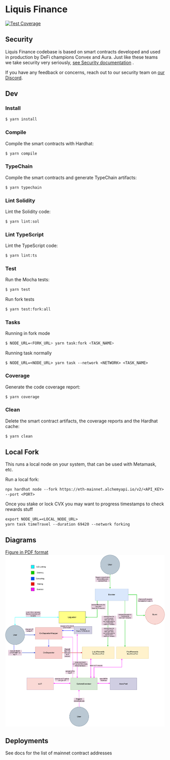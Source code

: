 # Liquis Finance

[![Test Coverage](https://github.com/liquisfi/liquis-contracts/actions/workflows/test-coverage.yaml/badge.svg)](https://github.com/liquisfi/liquis-contracts/actions/workflows/test-coverage.yaml)

## Security

Liquis Finance codebase is based on smart contracts developed and used in production by DeFi champions Convex and Aura. Just like these teams we take security very seriously, [see Security documentation](https://docs.liquis.app/the-protocol/security) .

If you have any feedback or concerns, reach out to our security team on [our Discord](https://discord.com/invite/BWpaZ4hPsS).

## Dev

### Install

```sh
$ yarn install
```

### Compile

Compile the smart contracts with Hardhat:

```sh
$ yarn compile
```

### TypeChain

Compile the smart contracts and generate TypeChain artifacts:

```sh
$ yarn typechain
```

### Lint Solidity

Lint the Solidity code:

```sh
$ yarn lint:sol
```

### Lint TypeScript

Lint the TypeScript code:

```sh
$ yarn lint:ts
```

### Test

Run the Mocha tests:

```sh
$ yarn test
```

Run fork tests

```sh
$ yarn test:fork:all
```

### Tasks

Running in fork mode

```sh
$ NODE_URL=<FORK_URL> yarn task:fork <TASK_NAME>
```

Running task normally

```
$ NODE_URL=<NODE_URL> yarn task --network <NETWORK> <TASK_NAME>
```

### Coverage

Generate the code coverage report:

```sh
$ yarn coverage
```

### Clean

Delete the smart contract artifacts, the coverage reports and the Hardhat cache:

```sh
$ yarn clean
```

## Local Fork

This runs a local node on your system, that can be used with Metamask, etc.

Run a local fork:

```
npx hardhat node --fork https://eth-mainnet.alchemyapi.io/v2/<API_KEY> --port <PORT>
```

Once you stake or lock CVX you may want to progress timestamps to check rewards stuff

```
export NODE_URL=<LOCAL_NODE_URL>
yarn task timeTravel --duration 69420 --network forking
```

## Diagrams

[Figure in PDF format](./liquis_rewardflow.pdf)
<img width="650px" src="./liquis_rewardflow.png"/>

## Deployments

See docs for the list of mainnet contract addresses
